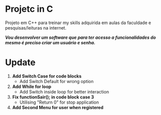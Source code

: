 # Projetc in C
 Projeto em C++ para treinar my skills adquirida em aulas da faculdade e pesquisas/leituras na internet.

***Vou desenvolver um software que para ter acesso a funcionalidades do mesmo é preciso criar um usuário e senha.***

# Update

1. **Add Switch Case for code blocks**
   * Add Switch Default for wrong option
2. **Add While for loop**
   * Add Switch inside loop for better interaction
3. **Fix functionSair(); in code block case 3**
   * Utilising "Return 0" for stop application
4. **Add Second Menu for user when registered**
